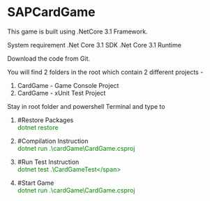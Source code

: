 # SAPCardGame
This  game is built using .NetCore 3.1 Framework.

System requirement 
 .Net Core 3.1 SDK
 .Net Core 3.1 Runtime
 

Download the code from Git. 

You will find 2 folders in the root which contain 2 different projects - 

 1. CardGame - Game Console Project
 2. CardGame - xUnit Test Project

Stay in root folder and  powershell Terminal and type to

1. #Restore Packages <br/>
    <span style="color: green">dotnet restore</span>
 
2. #Compilation Instruction <br/>
    <span style="color: green">dotnet run .\cardGame\CardGame.csproj</span>

3. #Run Test Instruction <br/>
    <span style="color: green">dotnet test .\CardGameTest\</span>
    
4.  #Start Game <br/>
    <span style="color: green">dotnet run .\cardGame\CardGame.csproj</span>

